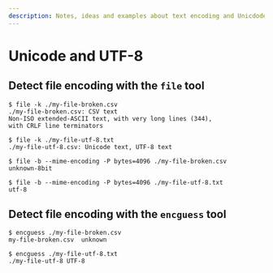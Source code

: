 ```yaml
---
description: Notes, ideas and examples about text encoding and Unicdode in general
---
```


# Unicode and UTF-8

## Detect file encoding with the `file` tool

```{code} shell
$ file -k ./my-file-broken.csv
./my-file-broken.csv: CSV text
Non-ISO extended-ASCII text, with very long lines (344),
with CRLF line terminators

$ file -k ./my-file-utf-8.txt 
./my-file-utf-8.csv: Unicode text, UTF-8 text

$ file -b --mime-encoding -P bytes=4096 ./my-file-broken.csv 
unknown-8bit

$ file -b --mime-encoding -P bytes=4096 ./my-file-utf-8.txt
utf-8
```

## Detect file encoding with the `encguess` tool

```{code} shell
$ encguess ./my-file-broken.csv 
my-file-broken.csv	unknown

$ encguess ./my-file-utf-8.txt 
./my-file-utf-8	UTF-8
```
